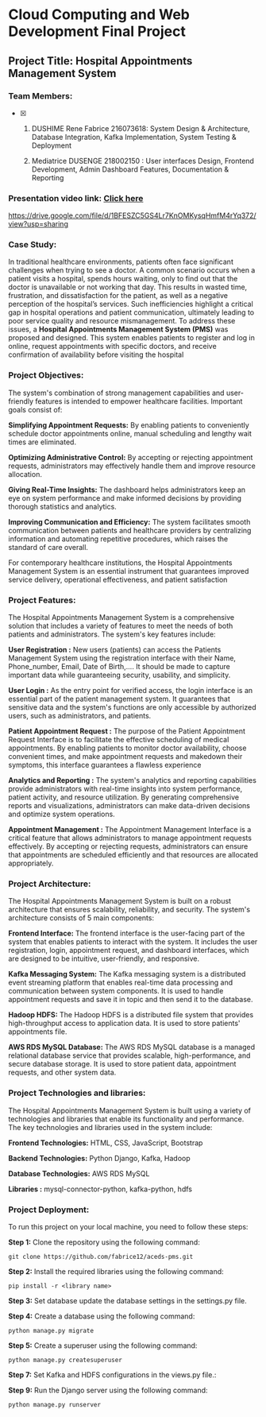 # Cloud Computing and Web Development Final Project
## Project Title: Hospital Appointments Management System
### Team Members:
- [x] 1. DUSHIME Rene Fabrice 216073618: System Design & Architecture, Database Integration, Kafka Implementation, System Testing & Deployment

   3. Mediatrice DUSENGE 218002150 : User interfaces Design, Frontend Development, Admin Dashboard Features, Documentation & Reporting

### Presentation video link: [Click here](https://drive.google.com/file/d/1BFESZC5GS4Lr7KnOMKysqHmfM4rYq372/view?usp=sharing)

https://drive.google.com/file/d/1BFESZC5GS4Lr7KnOMKysqHmfM4rYq372/view?usp=sharing

### Case Study:
In traditional healthcare environments, patients often face significant challenges when trying to see a doctor. A common scenario occurs when a patient visits a hospital, spends hours waiting, only to find out that the doctor is unavailable or not working that day. This results in wasted time, frustration, and dissatisfaction for the patient, as well as a negative perception of the hospital’s services. Such inefficiencies highlight a critical gap in hospital operations and patient communication, ultimately leading to poor service quality and resource mismanagement.
To address these issues, a **Hospital Appointments Management System (PMS)** was proposed and designed. This system enables patients to register and log in online, request appointments with specific doctors, and receive confirmation of availability before visiting the hospital

### Project Objectives:
The system's combination of strong management capabilities and user-friendly features is intended to empower healthcare facilities. Important goals consist of:

**Simplifying Appointment Requests:** By enabling patients to conveniently schedule doctor appointments online, manual scheduling and lengthy wait times are eliminated.

**Optimizing Administrative Control:** By accepting or rejecting appointment requests, administrators may effectively handle them and improve resource allocation.

**Giving Real-Time Insights:** The dashboard helps administrators keep an eye on system performance and make informed decisions by providing thorough statistics and analytics.

**Improving Communication and Efficiency:** The system facilitates smooth communication between patients and healthcare providers by centralizing information and automating repetitive procedures, which raises the standard of care overall.

For contemporary healthcare institutions, the Hospital Appointments Management System is an essential instrument that guarantees improved service delivery, operational effectiveness, and patient satisfaction


### Project Features:
The Hospital Appointments Management System is a comprehensive solution that includes a variety of features to meet the needs of both patients and administrators. The system's key features include:

**User Registration :** New users (patients) can access the Patients Management System using the registration interface with their Name, Phone_number, Email, Date of Birth,…. It should be made to capture important data while guaranteeing security, usability, and simplicity.

**User Login :** As the entry point for verified access, the login interface is an essential part of the patient management system. It guarantees that sensitive data and the system's functions are only accessible by authorized users, such as administrators, and patients.

**Patient Appointment Request :** The purpose of the Patient Appointment Request Interface is to facilitate the effective scheduling of medical appointments. By enabling patients to monitor doctor availability, choose convenient times, and make appointment requests and makedown their symptoms, this interface guarantees a flawless experience

**Analytics and Reporting :** The system's analytics and reporting capabilities provide administrators with real-time insights into system performance, patient activity, and resource utilization. By generating comprehensive reports and visualizations, administrators can make data-driven decisions and optimize system operations.

**Appointment Management :** The Appointment Management Interface is a critical feature that allows administrators to manage appointment requests effectively. By accepting or rejecting requests, administrators can ensure that appointments are scheduled efficiently and that resources are allocated appropriately.

### Project Architecture:
The Hospital Appointments Management System is built on a robust architecture that ensures scalability, reliability, and security. The system's architecture consists of 5 main components:

**Frontend Interface:** The frontend interface is the user-facing part of the system that enables patients to interact with the system. It includes the user registration, login, appointment request, and dashboard interfaces, which are designed to be intuitive, user-friendly, and responsive.

**Kafka Messaging System:** The Kafka messaging system is a distributed event streaming platform that enables real-time data processing and communication between system components. It is used to handle appointment requests and save it in topic and then send it to the database.

**Hadoop HDFS:** The Hadoop HDFS is a distributed file system that provides high-throughput access to application data. It is used to store patients' appointments file.

**AWS RDS MySQL Database:** The AWS RDS MySQL database is a managed relational database service that provides scalable, high-performance, and secure database storage. It is used to store patient data, appointment requests, and other system data.

### Project Technologies and libraries:
The Hospital Appointments Management System is built using a variety of technologies and libraries that enable its functionality and performance. The key technologies and libraries used in the system include:

**Frontend Technologies:** HTML, CSS, JavaScript, Bootstrap

**Backend Technologies:** Python Django, Kafka, Hadoop

**Database Technologies:** AWS RDS MySQL

**Libraries :** mysql-connector-python, kafka-python, hdfs

### Project Deployment:
To run this project on your local machine, you need to follow these steps:

**Step 1:** Clone the repository using the following command:

```git clone https://github.com/fabrice12/aceds-pms.git```

**Step 2:** Install the required libraries using the following command:

```pip install -r <library name>```

**Step 3:** Set database update the database settings in the settings.py file.

**Step 4:** Create a database using the following command:

```python manage.py migrate```

**Step 5:** Create a superuser using the following command:

```python manage.py createsuperuser```

**Step 7:** Set Kafka and HDFS configurations in the views.py file.:


**Step 9:** Run the Django server using the following command:

```python manage.py runserver```



